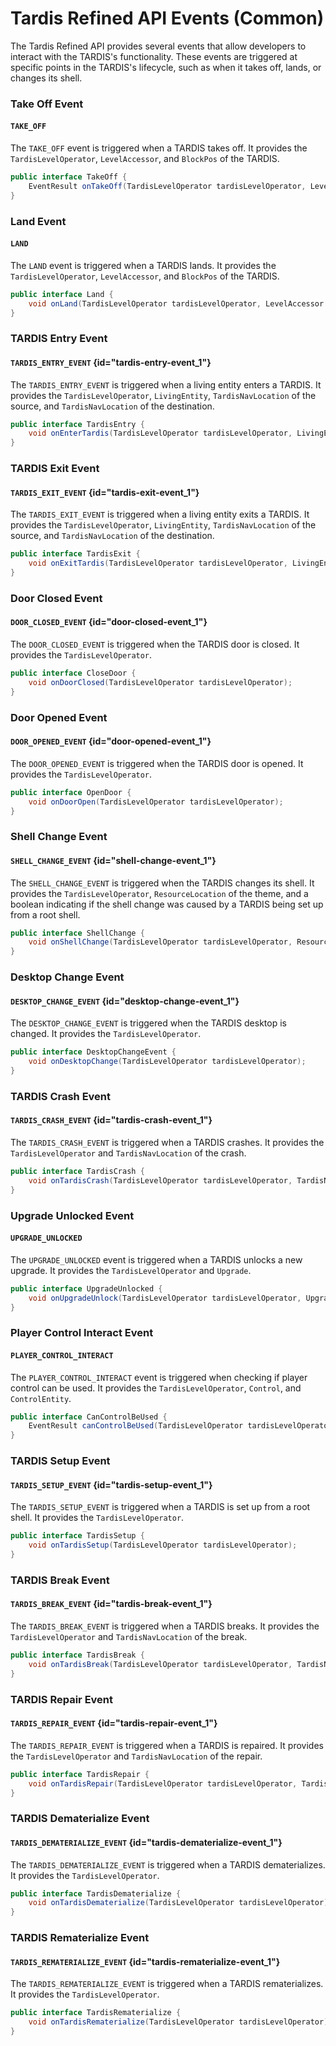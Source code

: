 # Tardis Refined API Events (Common)

The Tardis Refined API provides several events that allow developers to interact with the TARDIS's functionality. These events are triggered at specific points in the TARDIS's lifecycle, such as when it takes off, lands, or changes its shell.

### Take Off Event
#### `TAKE_OFF`
The `TAKE_OFF` event is triggered when a TARDIS takes off. It provides the `TardisLevelOperator`, `LevelAccessor`, and `BlockPos` of the TARDIS.

```java
public interface TakeOff {
    EventResult onTakeOff(TardisLevelOperator tardisLevelOperator, LevelAccessor level, BlockPos pos);
}
```

### Land Event
#### `LAND`
The `LAND` event is triggered when a TARDIS lands. It provides the `TardisLevelOperator`, `LevelAccessor`, and `BlockPos` of the TARDIS.

```java
public interface Land {
    void onLand(TardisLevelOperator tardisLevelOperator, LevelAccessor level, BlockPos pos);
}
```

### TARDIS Entry Event
#### `TARDIS_ENTRY_EVENT` {id="tardis-entry-event_1"}
The `TARDIS_ENTRY_EVENT` is triggered when a living entity enters a TARDIS. It provides the `TardisLevelOperator`, `LivingEntity`, `TardisNavLocation` of the source, and `TardisNavLocation` of the destination.

```java
public interface TardisEntry {
    void onEnterTardis(TardisLevelOperator tardisLevelOperator, LivingEntity livingEntity, TardisNavLocation sourceLocation, TardisNavLocation destinationLocation);
}
```

### TARDIS Exit Event
#### `TARDIS_EXIT_EVENT` {id="tardis-exit-event_1"}
The `TARDIS_EXIT_EVENT` is triggered when a living entity exits a TARDIS. It provides the `TardisLevelOperator`, `LivingEntity`, `TardisNavLocation` of the source, and `TardisNavLocation` of the destination.

```java
public interface TardisExit {
    void onExitTardis(TardisLevelOperator tardisLevelOperator, LivingEntity livingEntity, TardisNavLocation sourceLocation, TardisNavLocation destinationLocation);
}
```

### Door Closed Event
#### `DOOR_CLOSED_EVENT` {id="door-closed-event_1"}
The `DOOR_CLOSED_EVENT` is triggered when the TARDIS door is closed. It provides the `TardisLevelOperator`.

```java
public interface CloseDoor {
    void onDoorClosed(TardisLevelOperator tardisLevelOperator);
}
```

### Door Opened Event
#### `DOOR_OPENED_EVENT` {id="door-opened-event_1"}
The `DOOR_OPENED_EVENT` is triggered when the TARDIS door is opened. It provides the `TardisLevelOperator`.

```java
public interface OpenDoor {
    void onDoorOpen(TardisLevelOperator tardisLevelOperator);
}
```

### Shell Change Event
#### `SHELL_CHANGE_EVENT` {id="shell-change-event_1"}
The `SHELL_CHANGE_EVENT` is triggered when the TARDIS changes its shell. It provides the `TardisLevelOperator`, `ResourceLocation` of the theme, and a boolean indicating if the shell change was caused by a TARDIS being set up from a root shell.

```java
public interface ShellChange {
    void onShellChange(TardisLevelOperator tardisLevelOperator, ResourceLocation theme, boolean isSetupTardis);
}
```

### Desktop Change Event
#### `DESKTOP_CHANGE_EVENT` {id="desktop-change-event_1"}
The `DESKTOP_CHANGE_EVENT` is triggered when the TARDIS desktop is changed. It provides the `TardisLevelOperator`.

```java
public interface DesktopChangeEvent {
    void onDesktopChange(TardisLevelOperator tardisLevelOperator);
}
```

### TARDIS Crash Event
#### `TARDIS_CRASH_EVENT` {id="tardis-crash-event_1"}
The `TARDIS_CRASH_EVENT` is triggered when a TARDIS crashes. It provides the `TardisLevelOperator` and `TardisNavLocation` of the crash.

```java
public interface TardisCrash {
    void onTardisCrash(TardisLevelOperator tardisLevelOperator, TardisNavLocation crashLocation);
}
```

### Upgrade Unlocked Event
#### `UPGRADE_UNLOCKED`
The `UPGRADE_UNLOCKED` event is triggered when a TARDIS unlocks a new upgrade. It provides the `TardisLevelOperator` and `Upgrade`.

```java
public interface UpgradeUnlocked {
    void onUpgradeUnlock(TardisLevelOperator tardisLevelOperator, Upgrade upgrade);
}
```

### Player Control Interact Event
#### `PLAYER_CONTROL_INTERACT`
The `PLAYER_CONTROL_INTERACT` event is triggered when checking if player control can be used. It provides the `TardisLevelOperator`, `Control`, and `ControlEntity`.

```java
public interface CanControlBeUsed {
    EventResult canControlBeUsed(TardisLevelOperator tardisLevelOperator, Control control, ControlEntity controlEntity);
}
```

### TARDIS Setup Event
#### `TARDIS_SETUP_EVENT` {id="tardis-setup-event_1"}
The `TARDIS_SETUP_EVENT` is triggered when a TARDIS is set up from a root shell. It provides the `TardisLevelOperator`.

```java
public interface TardisSetup {
    void onTardisSetup(TardisLevelOperator tardisLevelOperator);
}
```

### TARDIS Break Event
#### `TARDIS_BREAK_EVENT` {id="tardis-break-event_1"}
The `TARDIS_BREAK_EVENT` is triggered when a TARDIS breaks. It provides the `TardisLevelOperator` and `TardisNavLocation` of the break.

```java
public interface TardisBreak {
    void onTardisBreak(TardisLevelOperator tardisLevelOperator, TardisNavLocation breakLocation);
}
```

### TARDIS Repair Event
#### `TARDIS_REPAIR_EVENT` {id="tardis-repair-event_1"}
The `TARDIS_REPAIR_EVENT` is triggered when a TARDIS is repaired. It provides the `TardisLevelOperator` and `TardisNavLocation` of the repair.

```java
public interface TardisRepair {
    void onTardisRepair(TardisLevelOperator tardisLevelOperator, TardisNavLocation repairLocation);
}
```

### TARDIS Dematerialize Event
#### `TARDIS_DEMATERIALIZE_EVENT` {id="tardis-dematerialize-event_1"}
The `TARDIS_DEMATERIALIZE_EVENT` is triggered when a TARDIS dematerializes. It provides the `TardisLevelOperator`.

```java
public interface TardisDematerialize {
    void onTardisDematerialize(TardisLevelOperator tardisLevelOperator);
}
```

### TARDIS Rematerialize Event
#### `TARDIS_REMATERIALIZE_EVENT` {id="tardis-rematerialize-event_1"}
The `TARDIS_REMATERIALIZE_EVENT` is triggered when a TARDIS rematerializes. It provides the `TardisLevelOperator`.

```java
public interface TardisRematerialize {
    void onTardisRematerialize(TardisLevelOperator tardisLevelOperator);
}
```